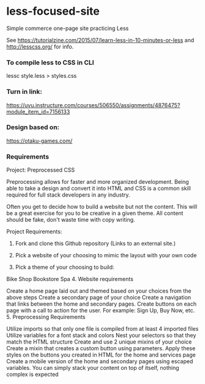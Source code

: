 # less-focused-site
 Simple commerce one-page site practicing Less

See https://tutorialzine.com/2015/07/learn-less-in-10-minutes-or-less and http://lesscss.org/ for info.

### To compile less to CSS in CLI
lessc style.less > styles.css

### Turn in link:
https://uvu.instructure.com/courses/506550/assignments/4876475?module_item_id=7156133

### Design based on: 
https://otaku-games.com/

### Requirements

Project: Preprocessed CSS

Preprocessing allows for faster and more organized development.  Being able to take a design and convert it into HTML and CSS is a common skill required for full stack developers in any industry. 

Often you get to decide how to build a website but not the content.  This will be a great exercise for you to be creative in a given theme.  All content should be fake, don't waste time with copy writing.

Project Requirements:

1. Fork and clone this Github repository (Links to an external site.)

2. Pick a website of your choosing to mimic the layout with your own code

3. Pick a theme of your choosing to build:

Bike Shop
Bookstore
Spa
4. Website requirements

Create a home page laid out and themed based on your choices from the above steps
Create a secondary page of your choice 
Create a navigation that links between the home and secondary pages.
Create buttons on each page with a call to action for the user.  For example: Sign Up, Buy Now, etc.
5. Preprocessing Requirements

Utilize imports so that only one file is compiled from at least 4 imported files
Utilize variables for a font stack and colors
Nest your selectors so that they match the HTML structure
Create and use 2 unique mixins of your choice
Create a mixin that creates a custom button using parameters.  Apply these styles on the buttons you created in HTML for the home and services page
Create a mobile version of the home and secondary pages using escaped variables.  You can simply stack your content on top of itself, nothing complex is expected
